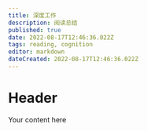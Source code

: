 ```yaml
---
title: 深度工作
description: 阅读总结
published: true
date: 2022-08-17T12:46:36.022Z
tags: reading, cognition
editor: markdown
dateCreated: 2022-08-17T12:46:36.022Z
---
```


# Header
Your content here